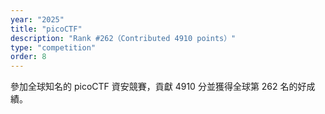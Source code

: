 ```yaml
---
year: "2025"
title: "picoCTF"
description: "Rank #262（Contributed 4910 points）"
type: "competition"
order: 8
---
```


參加全球知名的 picoCTF 資安競賽，貢獻 4910 分並獲得全球第 262 名的好成績。
